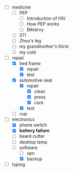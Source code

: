 - [ ] medicine
	- [ ] PEP
		- [ ] Introduction of HIV
		- [ ] How PEP works
		- [ ] Biktarvy
	- [ ] STI
	- [ ] Zhou's leg
	- [ ] my grandmother's thirst
	- [ ] my cold
- [ ] repair
	- [x] bed frame
		- [x] repair
		- [x] test
	- [x] automotive seat
		- [x] repair
			- [x] clean
			- [x] press
			- [x] cure
		- [x] test 
	- [ ] cup
- [ ] electronics
	- [x] phone switch
	- [x] **battery failure**
	- [ ] beard cutter
	- [ ] desktop lamp
	- [ ] software
		- [ ] vpn
		- [x] backup
- [ ] typing
<!--stackedit_data:
eyJoaXN0b3J5IjpbMTI5MTI4NTUxXX0=
-->